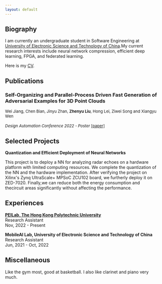 ```yaml
---
layout: default
---
```

## Biography

I am currently an undergraduate student in Software Engineering at [University of Electronic Science and Technology of China](https://www.uestc.edu.cn/).My current research interests include neural network compression, efficient deep learning, FPGA, and federated learning.

Here is my [CV](./assets/file/CV.pdf).

## Publications
### Self-Organizing and Parallel-Process Driven Fast Generation of Adversarial Examples for 3D Point Clouds
<font size=2 > Wei Jiang, Chen Bian, Jinyu Zhan, <b>Zhenyu Liu</b>, Hong Lei, Ziwei Song and Xiangyu Wen<br>  
<i>Design Automation Conference 2022 - Poster</i> <a href="./assets/file/DAC-Poster.pdf">[paper]</a></font>
  
  
## Selected Projects
**Quantization and Efficient Deployment of Neural Networks**

This project is to deploy a NN for analyzing radar echoes on a hardware platform with limited computing resources. We complete the quantization of the NN and the hardware implementation. After verifying the project on Xilinx's Zynq UltraScale+ MPSoC ZCU102 board, we furtherly deploy it on ZED-7020. Finally,we can reduce both the energy consumption and thecircuit areas significantly without affecting the performance. 

## Experiences
[**PEILab, The Hong Kong Polytechnic University**](http://peilab.comp.polyu.edu.hk/)   
Research Assistant  
Nov, 2022 - Present


**MobileAI Lab, University of Electronic Science and Technology of China**  
Research Assistant  
Jun, 2021 - Oct, 2022

## Miscellaneous
Like the gym most, good at basketball. I also like clarinet and piano very much.
